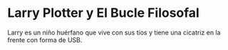 # Larry Plotter y El Bucle Filosofal

Larry es un niño huérfano que vive con sus tíos y tiene una cicatriz
en la frente con forma de USB.
